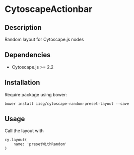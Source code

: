 # CytoscapeActionbar

## Description
Random layout for Cytoscape.js nodes

## Dependencies
 * Cytoscape.js >= 2.2
 
## Installation
Require package using bower:

```
bower install iisg/cytoscape-random-preset-layout --save
```

## Usage
Call the layout with
```
cy.layout(
    name: 'presetWithRandom'
)
```
